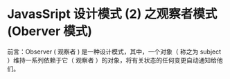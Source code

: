 # JavasSript 设计模式 (2) 之观察者模式 (Oberver 模式)

前言：Observer ( 观察者 ) 是一种设计模式，其中，一个对象（ 称之为 subject ）维持一系列依赖于它（ 观察者 ）的对象，将有关状态的任何变更自动通知给他们。
<!--more>

## 观察者模式的机制
一个或多个观察者对目标的状态感兴趣，他们通过将自己依附在目标对象上以便注册所感兴趣的内容。目标状态发生改变并且观察者可能对这些改变感兴趣，就会发送一个通知，调用每个观察者的更新方法。当观察者不再对目标状态感兴趣时，他们可以简单地将自己从中分离。

![](https://img.shenyujie.cc/2018-10-30-Observer-Pattern.png)

## 观察者模式的组成部分
1. Subject (目标)：维护一系列的观察者，方便添加或删除观察者
2. Observer（观察者）：为那些在目标状态发生改变时需要获得通知的对象提供一个更新接口
3. ConcreteSubject（具体目标）：状态发生改变时，向 Observer 发出通知，储存 ConcreteObserver 的状态
4. ConcreteObserver（具体观察者）：存储一个指向 ConcreteSubject 的引用，实现 Observer 的更新接口，以使自身状态与目标状态保持一致。

## Observer 实现
首先，我们来具体实现观察者的 Observer 部分。下面我们将模拟一个目标可能拥有的一系列依赖 Observer

```

function ObserverList() {
    this.observerList = [];
}

ObserverList.prototype.Add = function (obj) {
    return this.observerList.push(obj);
};

ObserverList.prototype.Empty = function () {
    return this.observerList = [];
};

ObserverList.prototype.Count = function () {
    return this.observerList.length;
};

ObserverList.prototype.Get = function (index) {
    if (index > -1 && index < this.observerList.length) {
        return this.observerList[index];
    }
};

ObserverList.prototype.Insert = function (obj, index) {
    var pointer = -1;
    if (index === 0) {
        this.observerList.unshift(obj);
        pointer = index;
    } else if (index === this.observerList.length) {
        this.observerList.push(obj);
        pointer = index;
    }
    return pointer;
};

ObserverList.prototype.IndexOf = function (obj, startIndex) {
    var i = startIndex, pointer = -1;
    while (i < this.observerList.length) {
        if (this.observerList[i] === obj) pointer = i;
        i++;
    }
    return pointer;
};

ObserverList.prototype.removeIndexAt = function (index) {
    if (index === 0) {
        this.observerList.shift();
    }
    else if (index === this.observerList.length - 1) {
        this.observerList.pop();
    }
};

// 使用 extension 扩展对象
function extend(obj, extension) {
    for (var key in obj) {
        extension[key] = obj[key];
    }
}
```

## Subject 实现
接下来，我们模拟目标和在观察者列表上添加删除或通知观察者的能力

```
// 模拟目标 Subject 和在观察者列表上添加，删除或通知观察者的能力
function Subject() {
    this.observers = new ObserverList();
}

Subject.prototype.addObserver = function (observer) {
    this.observers.Add(observer);
};

Subject.prototype.removeObserver = function (observer) {
    this.observers.removeIndexAt(this.observers.IndexOf(observer, 0));
};

Subject.prototype.Notify = function (context) {
    var observerCount = this.observers.Count();
    for (var i = 0; i < observerCount; i++) {
        // 此处的 Update 将在后文介绍并实现
        this.observers.Get(i).Update(context);
    }
};
```

## 观察者模式举例

描述：

1. 添加一个目标 (subject) checkbox，通知其他 checkbox 进行检查
2. 添加观察者 ( observer ) checkbox，用于接收目标 checkbox 发送的通知

### 具体代码 - html 部分

```
<button id="addNewObserver">Add New Observer checkbox</button>
<input type="checkbox" id="mainCheckbox"/>
<div id="observersContainer"></div>
```

### 具体代码 - Js 部分

```
cript type="text/javascript">
    var controlCheckbox = document.getElementById("mainCheckbox");
    var addBtn = document.getElementById("addNewObserver");
    var container = document.getElementById("observersContainer");

    // 具体目标 Subject，利用 Subject 扩展 controlCheckbox
    extend(new Subject(), controlCheckbox);

    // 点击 checkbox 会触发通知到观察者上
    controlCheckbox.onclick = new Function("controlCheckbox.Notify(controlCheckbox.checked)");
    addBtn.onclick = AddNewObserver;

    // 具体观察者
    function AddNewObserver() {
        // 创建需要添加的新 checkbox
        var check = document.createElement("input");
        check.type = "checkbox";

        // 利用 Observer 类扩展 checkbox;
        extend(new Observer(), check);

        // 重写自定义的更新行为
        check.Update = function (value) {
            this.checked = value;
        };

        // 为主 subject 的观察者添加新的观察者
        controlCheckbox.addObserver(check);

        // 将观察者附到容器上
        container.appendChild(check);
    }
```

[预览地址](https://html.shenyujie.cc/Observer.html)
